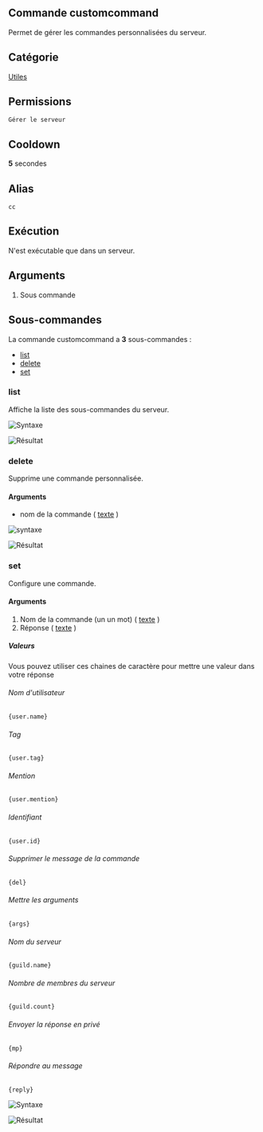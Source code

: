 ## Commande customcommand
Permet de gérer les commandes personnalisées du serveur.

## Catégorie
[Utiles](../categories/misc.md)

## Permissions
`Gérer le serveur`

## Cooldown
**5** secondes

## Alias
`cc`

## Exécution
N'est exécutable que dans un serveur.

## Arguments
1. Sous commande

## Sous-commandes
La commande customcommand a **3** sous-commandes :

* [list](#list)
* [delete](#delete)
* [set](#set)

### list
Affiche la liste des sous-commandes du serveur.

![Syntaxe](https://media.discordapp.net/attachments/976356791451529236/977629017073123469/unknown.png)

![Résultat](https://media.discordapp.net/attachments/976356791451529236/977628919484264518/unknown.png)

### delete
Supprime une commande personnalisée.

#### Arguments
* nom de la commande ( [texte](../others/texte.md) )

![syntaxe](https://media.discordapp.net/attachments/976356791451529236/977629500760281088/unknown.png)

![Résultat](https://media.discordapp.net/attachments/976356791451529236/977629500252782652/unknown.png)

### set

Configure une commande.

#### Arguments
1. Nom de la commande (un un mot) ( [texte](../others/texte.md) )
2. Réponse ( [texte](../others/texte.md) )

##### Valeurs
Vous pouvez utiliser ces chaines de caractère pour mettre une valeur dans votre réponse

###### Nom d'utilisateur
`{user.name}`

###### Tag
`{user.tag}`

###### Mention
`{user.mention}`

###### Identifiant
`{user.id}`

###### Supprimer le message de la commande
`{del}`

###### Mettre les arguments
`{args}`

###### Nom du serveur
`{guild.name}`

###### Nombre de membres du serveur
`{guild.count}`

###### Envoyer la réponse en privé
`{mp}`

###### Répondre au message
`{reply}`

![Syntaxe](https://media.discordapp.net/attachments/976356791451529236/977629499892068482/unknown.png)

![Résultat](https://media.discordapp.net/attachments/976356791451529236/977629499518771230/unknown.png)